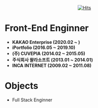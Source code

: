 <div align=center>

  [![Hits](https://hits.seeyoufarm.com/api/count/incr/badge.svg?url=https%3A%2F%2Fgithub.com%2Fjamminkim87%2Fhit-counter)](https://hits.seeyoufarm.com)
  
</div>

# Front-End Enginner
* **KAKAO Enterprise (2020.02 ~ )**
* **iPortfolio (2016.05 ~ 2019.10)**
* **(주) CUVEPIA (2014.02 ~ 2015.05)**
* **주식회사 왈라소프트 (2013.01 ~ 2014.01)**
* **INCA INTERNET (2009.02 ~ 2011.08)**

# Objects
* Full Stack Enginner
